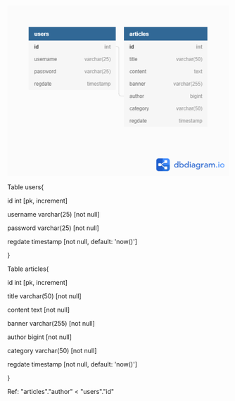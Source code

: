 <p align="center"><img src="Database_Diagram_Plan.png"></p>


Table users{

  id int [pk, increment]
  
  username varchar(25) [not null]
  
  password varchar(25) [not null]
  
  regdate timestamp [not null, default: 'now()']
  
 
}

Table articles{

  id int [pk, increment]
  
  title varchar(50) [not null]
  
  content text [not null]
  
  banner varchar(255) [not null]
  
  author bigint [not null]
  
  category varchar(50) [not null]
  
  regdate timestamp [not null, default: 'now()']
  
}

Ref: "articles"."author" < "users"."id"